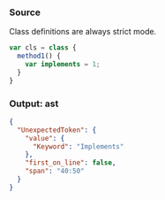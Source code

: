 ### Source
Class definitions are always strict mode.
```js
var cls = class {
  method1() {
    var implements = 1;
  }
}
```

### Output: ast
```json
{
  "UnexpectedToken": {
    "value": {
      "Keyword": "Implements"
    },
    "first_on_line": false,
    "span": "40:50"
  }
}
```

